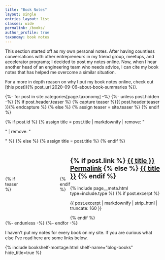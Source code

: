 ```yaml
---
title: "Book Notes"
layout: single
entries_layout: list
classes: wide
permalink: /books/
author_profile: true
taxonomy: book notes
---
```


This section started off as my own personal notes. After having countless conversations with other entrepreneurs in my friend group, meetups, and accelerator programs; I decided to post my notes online. Now, when I hear another head of an engineering team who needs advice, I can cite my book notes that has helped me overcome a similar situation.

For a more in depth reason on why I put my book notes online, check out [this post]({% post_url 2020-09-06-about-book-summaries %}).
<style type="text/css" media="screen">

  .archive__item-teaser {
    flex: 0 0 20%;
    padding-top: 4%;
    padding-bottom: 4%;
    padding-right: 7%;
  }

  .archive__item.not_search {
    display: flex;
    align-items: center;
  }
</style>

{%- for post in site.categories[page.taxonomy] -%}
{%- unless post.hidden -%}
{% if post.header.teaser %}
{% capture teaser %}{{ post.header.teaser }}{% endcapture %}
{% else %}
{% assign teaser = site.teaser %}
{% endif %}

{% if post.id %}
{% assign title = post.title | markdownify | remove: "<p>" | remove: "</p>" %}
{% else %}
{% assign title = post.title %}
{% endif %}

<div class="{{ include.type | default: 'list' }}__item">
  <article class="archive__item not_search" itemscope itemtype="https://schema.org/CreativeWork">
    {% if teaser %}
    <div class="archive__item-teaser">
      <img src="{{ teaser | relative_url }}" alt="">
    </div>
    {% endif %}
    <div class="archive__item-text-right">
    <h2 class="archive__item-title no_toc" itemprop="headline">
      {% if post.link %}
      <a href="{{ post.link }}">{{ title }}</a> <a href="{{ post.url | relative_url }}" rel="permalink"><i
          class="fas fa-link" aria-hidden="true" title="permalink"></i><span class="sr-only">Permalink</span></a>
      {% else %}
      <a href="{{ post.url | relative_url }}" rel="permalink">{{ title }}</a>
      {% endif %}
    </h2>
    {% include page__meta.html type=include.type %}
    {% if post.excerpt %}<p class="archive__item-excerpt" itemprop="description">
      {{ post.excerpt | markdownify | strip_html | truncate: 160 }}</p>{% endif %}
  </div>
  </article>
</div>
{%- endunless -%}
{%- endfor -%}




I haven't put my notes for every book on my site. If you are curious what else I've read here are some links below.

{% include bookshelf-montage.html shelf-name="blog-books" hide_title=true %}

<style type="text/css" media="screen">
  .gr_grid_container {
    /* customize grid container div here. eg: width: 500px; */
    width: 90%;
  }

  .gr_grid_book_container {
    /* customize book cover container div here */
    float: left;
    width: 100px;
    height: 160px;
    padding: 0px 0px;
    overflow: hidden;
  }
</style>

